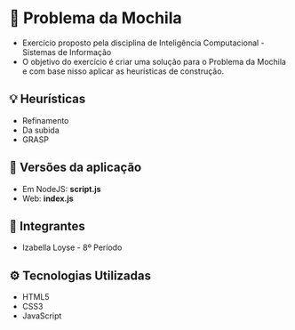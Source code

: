 # 🎒 Problema da Mochila

- Exercício proposto pela disciplina de Inteligência Computacional - Sistemas de Informação
- O objetivo do exercício é criar uma solução para o Problema da Mochila e com base nisso aplicar as heurísticas de construção.

## 💡 Heurísticas

- Refinamento
- Da subida
- GRASP

## 📌 Versões da aplicação

- Em NodeJS: **script.js**
- Web: **index.js**

## 👥 Integrantes

- Izabella Loyse - 8º Período

## ⚙️ Tecnologias Utilizadas

- HTML5
- CSS3
- JavaScript
